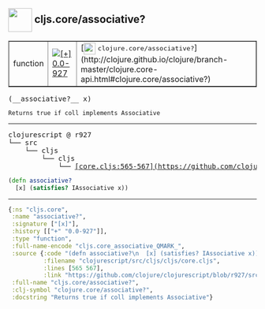 ## <img width="48px" valign="middle" src="http://i.imgur.com/Hi20huC.png"> cljs.core/associative?

 <table border="1">
<tr>
<td>function</td>
<td><a href="https://github.com/cljsinfo/api-refs/tree/0.0-927"><img valign="middle" alt="[+] 0.0-927" src="https://img.shields.io/badge/+-0.0--927-lightgrey.svg"></a> </td>
<td>
[<img height="24px" valign="middle" src="http://i.imgur.com/1GjPKvB.png"> <samp>clojure.core/associative?</samp>](http://clojure.github.io/clojure/branch-master/clojure.core-api.html#clojure.core/associative?)
</td>
</tr>
</table>

 <samp>
(__associative?__ x)<br>
</samp>

```
Returns true if coll implements Associative
```

---

 <pre>
clojurescript @ r927
└── src
    └── cljs
        └── cljs
            └── <ins>[core.cljs:565-567](https://github.com/clojure/clojurescript/blob/r927/src/cljs/cljs/core.cljs#L565-L567)</ins>
</pre>

```clj
(defn associative?
  [x] (satisfies? IAssociative x))
```


---

```clj
{:ns "cljs.core",
 :name "associative?",
 :signature ["[x]"],
 :history [["+" "0.0-927"]],
 :type "function",
 :full-name-encode "cljs.core_associative_QMARK_",
 :source {:code "(defn associative?\n  [x] (satisfies? IAssociative x))",
          :filename "clojurescript/src/cljs/cljs/core.cljs",
          :lines [565 567],
          :link "https://github.com/clojure/clojurescript/blob/r927/src/cljs/cljs/core.cljs#L565-L567"},
 :full-name "cljs.core/associative?",
 :clj-symbol "clojure.core/associative?",
 :docstring "Returns true if coll implements Associative"}

```
